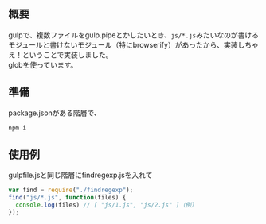 ## 概要
gulpで、複数ファイルをgulp.pipeとかしたいとき、`js/*.js`みたいなのが書けるモジュールと書けないモジュール（特にbrowserify）があったから、実装しちゃえ！ということで実装しました。  
globを使っています。

## 準備
package.jsonがある階層で、
```bash
npm i
```

## 使用例
gulpfile.jsと同じ階層にfindregexp.jsを入れて
```js
var find = require("./findregexp");
find("js/*.js", function(files) {
  console.log(files) // [ "js/1.js", "js/2.js" ]（例）
});
```